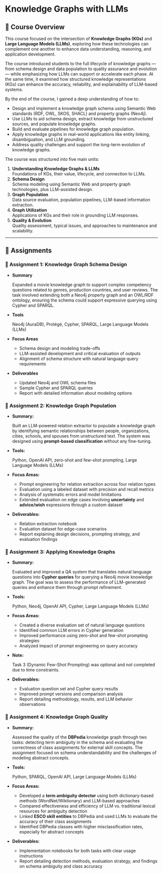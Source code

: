 # Knowledge Graphs with LLMs

## 📘 Course Overview

This course focused on the intersection of **Knowledge Graphs (KGs)** and **Large Language Models (LLMs)**, exploring how these technologies can complement one another to enhance data understanding, reasoning, and application development.

The course introduced students to the full lifecycle of knowledge graphs — from schema design and data population to quality assurance and evolution — while emphasizing how LLMs can support or accelerate each phase. At the same time, it examined how structured knowledge representations (KGs) can enhance the accuracy, reliability, and explainability of LLM-based systems.

By the end of the course, I gained a deep understanding of how to:
- Design and implement a knowledge graph schema using Semantic Web standards (RDF, OWL, SKOS, SHACL) and property graphs (Neo4j).
- Use LLMs to aid schema design, extract knowledge from unstructured sources, and populate knowledge graphs.
- Build and evaluate pipelines for knowledge graph population.
- Apply knowledge graphs in real-world applications like entity linking, disambiguation, and LLM grounding.
- Address quality challenges and support the long-term evolution of knowledge graphs.

The course was structured into five main units:
1. **Understanding Knowledge Graphs & LLMs**  
   Foundations of KGs, their value, lifecycle, and connection to LLMs.
2. **Schema Design**  
   Schema modeling using Semantic Web and property graph technologies, plus LLM-assisted design.
3. **Graph Population**  
   Data source evaluation, population pipelines, LLM-based information extraction.
4. **Graph Utilization**  
   Applications of KGs and their role in grounding LLM responses.
5. **Quality & Evolution**  
   Quality assessment, typical issues, and approaches to maintenance and scalability.

---

## 📂 Assignments

### 📝 Assignment 1: Knowledge Graph Schema Design
- **Summary**

  Expanded a movie knowledge graph to support complex competency questions related to genres, production countries, and user reviews. The task involved extending both a Neo4j property graph and an OWL/RDF     ontology, ensuring the schema could support expressive querying using Cypher and SPARQL.

- **Tools**

  Neo4j (AuraDB), Protégé, Cypher, SPARQL, Large Language Models (LLMs)

- **Focus Areas**

  - Schema design and modeling trade-offs
  - LLM-assisted development and critical evaluation of outputs
  - Alignment of schema structure with natural language query requirements

- **Deliverables**

  - Updated Neo4j and OWL schema files
  - Sample Cypher and SPARQL queries
  - Report with detailed information about modeling options

### 📝 Assignment 2: Knowledge Graph Population

- **Summary:**  

  Built an LLM-powered relation extractor to populate a knowledge graph by identifying semantic relationships between people, organizations, cities, schools, and spouses from unstructured text. The system     was designed using **prompt-based classification** without any fine-tuning.

- **Tools:**  

  Python, OpenAI API, zero-shot and few-shot prompting, Large Language Models (LLMs)

- **Focus Areas:**  

  - Prompt engineering for relation extraction across four relation types  
  - Evaluation using a labeled dataset with precision and recall metrics  
  - Analysis of systematic errors and model limitations  
  - Extended evaluation on edge cases involving **uncertainty** and **advice/wish** expressions through a custom dataset

- **Deliverables:**  

  - Relation extraction notebook  
  - Evaluation dataset for edge-case scenarios  
  - Report explaining design decisions, prompting strategy, and evaluation findings

### 📝 Assignment 3: Applying Knowledge Graphs

- **Summary:**  

  Evaluated and improved a QA system that translates natural language questions into **Cypher queries** for querying a Neo4j movie knowledge graph. The goal was to assess the performance of LLM-generated      queries and enhance them through prompt refinement.

- **Tools:**  

  Python, Neo4j, OpenAI API, Cypher, Large Language Models (LLMs)

- **Focus Areas:**  

  - Created a diverse evaluation set of natural language questions  
  - Identified common LLM errors in Cypher generation  
  - Improved performance using zero-shot and few-shot prompting strategies  
  - Analyzed impact of prompt engineering on query accuracy

- **Note:**  

  Task 3 (Dynamic Few-Shot Prompting) was optional and not completed due to time constraints.

- **Deliverables:**  

  - Evaluation question set and Cypher query results  
  - Improved prompt versions and comparison analysis  
  - Report detailing methodology, results, and LLM behavior observations

### 📝 Assignment 4: Knowledge Graph Quality

- **Summary:**  

  Assessed the quality of the **DBPedia** knowledge graph through two tasks: detecting term ambiguity in the schema and evaluating the correctness of class assignments for external skill concepts. The        assignment focused on schema understandability and the challenges of modeling abstract concepts.

- **Tools:**  

  Python, SPARQL, OpenAI API, Large Language Models (LLMs)

- **Focus Areas:**  

  - Developed a **term ambiguity detector** using both dictionary-based methods (WordNet/Wiktionary) and LLM-based approaches  
  - Compared effectiveness and efficiency of LLM vs. traditional lexical resources for ambiguity detection  
  - Linked **ESCO skill entities** to DBPedia and used LLMs to evaluate the accuracy of their class assignments  
  - Identified DBPedia classes with higher misclassification rates, especially for abstract concepts

- **Deliverables:**  

  - Implementation notebooks for both tasks with clear usage instructions  
  - Report detailing detection methods, evaluation strategy, and findings on schema ambiguity and class accuracy
